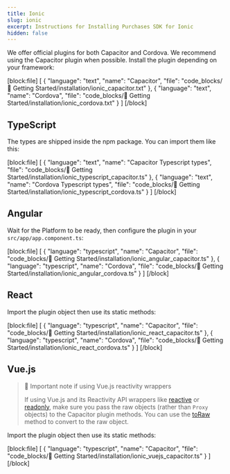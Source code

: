 ```yaml
---
title: Ionic
slug: ionic
excerpt: Instructions for Installing Purchases SDK for Ionic
hidden: false
---
```


We offer official plugins for both Capacitor and Cordova. We recommend using the Capacitor plugin when possible. Install the plugin depending on your framework:

[block:file]
[
  {
    "language": "text",
    "name": "Capacitor",
    "file": "code_blocks/🚀 Getting Started/installation/ionic_capacitor.txt"
  },
  {
    "language": "text",
    "name": "Cordova",
    "file": "code_blocks/🚀 Getting Started/installation/ionic_cordova.txt"
  }
]
[/block]

## TypeScript

The types are shipped inside the npm package. You can import them like this:

[block:file]
[
  {
    "language": "text",
    "name": "Capacitor Typescript types",
    "file": "code_blocks/🚀 Getting Started/installation/ionic_typescript_capacitor.ts"
  },
  {
    "language": "text",
    "name": "Cordova Typescript types",
    "file": "code_blocks/🚀 Getting Started/installation/ionic_typescript_cordova.ts"
  }
]
[/block]

## Angular

Wait for the Platform to be ready, then configure the plugin in your `src/app/app.component.ts`:

[block:file]
[
  {
    "language": "typescript",
    "name": "Capacitor",
    "file": "code_blocks/🚀 Getting Started/installation/ionic_angular_capacitor.ts"
  },
  {
    "language": "typescript",
    "name": "Cordova",
    "file": "code_blocks/🚀 Getting Started/installation/ionic_angular_cordova.ts"
  }
]
[/block]

## React

Import the plugin object then use its static methods:

[block:file]
[
  {
    "language": "typescript",
    "name": "Capacitor",
    "file": "code_blocks/🚀 Getting Started/installation/ionic_react_capacitor.ts"
  },
  {
    "language": "typescript",
    "name": "Cordova",
    "file": "code_blocks/🚀 Getting Started/installation/ionic_react_cordova.ts"
  }
]
[/block]

## Vue.js

> 🚧 Important note if using Vue.js reactivity wrappers
> 
> If using Vue.js and its Reactivity API wrappers like [reactive](https://vuejs.org/api/reactivity-core.html#reactive) or [readonly](https://vuejs.org/api/reactivity-core.html#readonly), make sure you pass the raw objects (rather than `Proxy` objects) to the Capacitor plugin methods. You can use the [toRaw](https://vuejs.org/api/reactivity-advanced.html#toraw) method to convert to the raw object.

Import the plugin object then use its static methods:

[block:file]
[
  {
    "language": "typescript",
    "name": "Capacitor",
    "file": "code_blocks/🚀 Getting Started/installation/ionic_vuejs_capacitor.ts"
  }
]
[/block]
